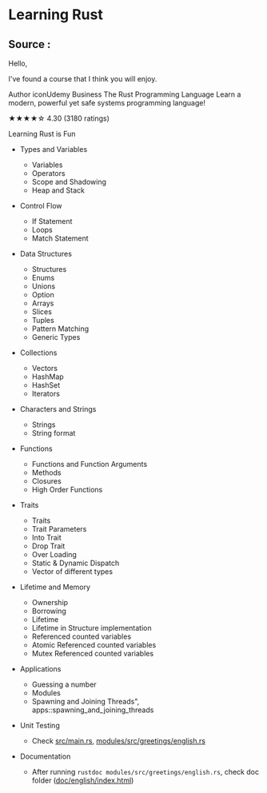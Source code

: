 # Learning Rust

## Source :
Hello,

I've found a course that I think you will enjoy.

Author iconUdemy Business
The Rust Programming Language
Learn a modern, powerful yet safe systems programming language!

★★★★☆ 4.30 (3180 ratings)

Learning Rust is Fun

* Types and Variables
  * Variables
  * Operators
  * Scope and Shadowing
  * Heap and Stack

* Control Flow
  * If Statement
  * Loops
  * Match Statement

* Data Structures
  * Structures
  * Enums
  * Unions
  * Option<V>
  * Arrays
  * Slices
  * Tuples
  * Pattern Matching
  * Generic Types

* Collections
  * Vectors
  * HashMap
  * HashSet
  * Iterators

* Characters and Strings
  * Strings
  * String format


* Functions
  * Functions and Function Arguments
  * Methods
  * Closures
  * High Order Functions


* Traits
  * Traits
  * Trait Parameters
  * Into Trait
  * Drop Trait
  * Over Loading
  * Static & Dynamic Dispatch
  * Vector of different types

* Lifetime and Memory
  * Ownership
  * Borrowing
  * Lifetime
  * Lifetime in Structure implementation
  * Referenced counted variables
  * Atomic Referenced counted variables
  * Mutex Referenced counted variables

* Applications
  * Guessing a number
  * Modules
  * Spawning and Joining Threads", apps::spawning_and_joining_threads

* Unit Testing
  * Check [src/main.rs](src/main.rs), [modules/src/greetings/english.rs](modules/src/greetings/english.rs)
* Documentation
  * After running `rustdoc modules/src/greetings/english.rs`, check doc folder ([doc/english/index.html](doc/english/index.html))
